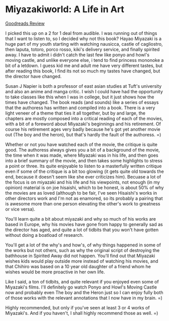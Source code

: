 # Miyazakiworld: A Life in Art
[Goodreads Review](https://www.goodreads.com/review/show/5988070282)

I picked this up on a 2 for 1 deal from audible. I was running out of things that I want to listen to, so I decided why not this book? Hayao Miyazaki is a huge part of my youth starting with watching nausicca, castle of cagliostro, then laputa, totoro, porco rosso, kiki's delivery service, and finally spirited away. I have to admit i didn't catch the last few like ponyo and howl's moving castle, and unlike everyone else, i tend to find princess mononoke a bit of a letdown. I guess kid me and adult me have very different tastes, but after reading this book, I find its not so much my tastes have changed, but the director have changed.

Susan J Napier is both a professor of east asian studies at Tuft's university and also an anime and manga critic. I wish I could have had the opportunity to take classes like this when I was in college, but it just shows how the times have changed. The book reads (and sounds) like a series of essays that the authoress has written and compiled into a book. There is a very light veneer of a theme that ties it all together, but by and large, the chapters are mostly composed into a critical reading of each of the movies, with a bit of a foreword about Miyazaki's beginnings and his retirement. Of course his retirement ages very badly because he's got yet another movie out (The boy and the heron), but that's hardly the fault of the authoress. =)

Whether or not you have watched each of the movie, the critique is quite good. The authoress always gives you a bit of a background of the movie, the time when it was made, where Miyazaki was in his life, and then goes into a brief summary of the movie, and then takes some highlights to stress a point or three. Its quite enjoyable to listen to a masterfully written critique even if some of the critique is a bit too glowing (it gets quite old towards the end, because it doesn't seem like she ever criticizes him). Becuase a lot of the focus is on miyazaki and his life and his viewpoints, not enough (in my opinion) material is on joe hisaishi, which to be honest, is about 50% of why the movies are as loved (although to be fair, I've seen Hisaishi's works in other directors work and I'm not as enamored, so its probably a pairing that is awesome more than one person elevating the other's work to greatness or vice versa).

You'll learn quite a bit about miyazaki and why so much of his works are based in Europe, why his movies have gone from happy to generally sad as the director has aged, and quite a lot of tidbits that you won't have gotten without doing a boatload of research.

You'll get a lot of the why's and how's, of why things happened in some of the works but not others, such as why the original script of destroying the bathhouse in Spirited Away did not happen. You'll find out that Miyazaki wishes kids would play outside more instead of watching his movies, and that Chihiro was based on a 10 year old daughter of a friend whom he wishes would be more proactive in her own life.

Like I said, a ton of tidbits, and quite relevant if you enjoyed even some of Miyazaki's films. I'll definitely go watch Ponyo and Howl's Moving Castle now and probably even The boy and the Heron just so I can enjoy fully both of those works with the relevant annotations that I now have in my brain. =)

Highly recommended, but only if you've seen at least 3 or 4 works of Miyazaki's. And if you haven't, I shall highly recommend those as well. =)
